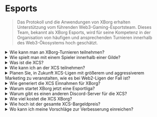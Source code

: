 # Esports

> Das Protokoll und die Anwendungen von XBorg erhalten Unterstützung vom führenden Web3-Gaming-Esportsteam. Dieses Team, bekannt als XBorg Esports, wird für seine Kompetenz in der Organisation von häufigen und ansprechenden Turnieren innerhalb des Web3-Ökosystems hoch geschätzt.

<details>

<summary>Wie kann man an XBorg-Turnieren teilnehmen?</summary>

Jeder kann an unseren Turnieren teilnehmen. Die meisten Turniere werden auf Community Gaming ausgerichtet.

</details>

<details>

<summary>Wie spielt man mit einem Spieler innerhalb einer Gilde?</summary>

Du kannst Spieler unseres Clans auf unserem [Discord](https://discord.com/invite/xborg)-Server finden. Beginne damit, relevante Rollen auszuwählen und begib dich dann in die entsprechenden Gaming-Kanäle. Es gibt immer Spieler, die sich freuen, am Geschehen teilzunehmen. Um unseren Wettkampfclans beizutreten, sind Anciennität und Fähigkeiten erforderlich.

</details>

<details>

<summary>Was ist die XCS?</summary>

Die Xtream Championship Series (XCS) war die erste Multi-Game-Esportliga im Web3 mit einem Bargeldpreis von **100.000 Dollar**. Um mehr über die XCS zu erfahren, besuche bitte [https://www.xborg.com/xtreme-championship-series](https://www.xborg.com/xtreme-championship-series).

</details>

<details>

<summary>Wie kann ich an der XCS teilnehmen?</summary>

Das XCS-Turnier ist bereits beendet. Aber es kommt noch mehr. Bleib dran!

</details>

<details>

<summary>Planen Sie, in Zukunft XCS-Ligen mit größerem und aggressiverem Marketing zu veranstalten, wie es bei Web2-Ligen der Fall ist?</summary>

In der Tat arbeitet unser Team derzeit an einer sorgfältig gestalteten Liga, die einen deutlich breiteren Rahmen umfassen wird, mit Beteiligung vieler traditioneller Esport-Teams und -Spieler. Der geplante Starttermin für diese Initiative ist für das Jahr 2024 festgesetzt.

</details>

<details>

<summary>Wie generiert die XCS Einnahmen für XBorg?</summary>

Über Sponsoring. Die Gesamteinnahmen aus der Liga belaufen sich auf **300.000 Dollar**.

</details>

<details>

<summary>Warum startet XBorg jetzt eine Esportliga?</summary>

Dieser Wachstumsmechanismus ist ein mächtiges Werkzeug, um unser Produkt zu stärken und unsere Gemeinschaft zu erweitern. Er trägt auch dazu bei, das Bewusstsein und die Sichtbarkeit von Web3-Spielern und -Fans zu erhöhen und die Vorteile und Möglichkeiten dieses innovativen technologischen Bereichs hervorzuheben.

</details>

<details>

<summary>Warum gibt es einen anderen Discord-Server für die XCS?</summary>

Um das Gesamterlebnis zu optimieren und zu beschleunigen, haben wir die unterschiedlichen Vorlieben und Prioritäten der XBorg-Gemeinschaft berücksichtigt. In Anerkennung, dass einige Gemeinschaftsmitglieder möglicherweise nicht an der XCS teilnehmen möchten und umgekehrt, haben wir Maßnahmen ergriffen, um größere Flexibilität und Autonomie zu gewährleisten.

</details>

<details>

<summary>Wie viel kostet die XCS XBorg?</summary>

Die XCS ist dank unserer Partner und Sponsoren ein profitables Ereignis. Wir können den genauen Gewinnbetrag nicht hervorheben.

</details>

<details>

<summary>Wie hoch ist der gesamte XCS-Bargeldpreis?</summary>

Der gesamte Bargeldpreis beträgt **100.000 Dollar**, verteilt über **fünf Spiele**.

</details>

<details>

<summary>Wo kann ich meine Vorschläge zur Verbesserung einreichen?</summary>

Wir schätzen Feedback sehr und du kannst jegliche Kommentare und Verbesserungen direkt auf unserem [Discord-Server](https://discord.gg/xborg) einreichen. Unser Team und die Moderatoren stehen immer zur Verfügung, um zu helfen.

</details>
